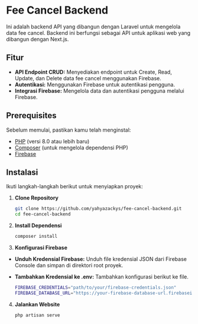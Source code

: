 # Fee Cancel Backend

Ini adalah backend API yang dibangun dengan Laravel untuk mengelola data fee cancel. Backend ini berfungsi sebagai API untuk aplikasi web yang dibangun dengan Next.js.

## Fitur

- **API Endpoint CRUD:** Menyediakan endpoint untuk Create, Read, Update, dan Delete data fee cancel menggunakan Firebase.
- **Autentikasi:** Menggunakan Firebase untuk autentikasi pengguna.
- **Integrasi Firebase:** Mengelola data dan autentikasi pengguna melalui Firebase.

## Prerequisites

Sebelum memulai, pastikan kamu telah menginstal:

- [PHP](https://www.php.net/) (versi 8.0 atau lebih baru)
- [Composer](https://getcomposer.org/) (untuk mengelola dependensi PHP)
- [Firebase](https://firebase.google.com/)

## Instalasi

Ikuti langkah-langkah berikut untuk menyiapkan proyek:

1. **Clone Repository**

   ```bash
   git clone https://github.com/yahyazackys/fee-cancel-backend.git
   cd fee-cancel-backend

2. **Install Dependensi**

   ```bash
   composer install
   
3. **Konfigurasi Firebase**

- **Unduh Kredensial Firebase:** Unduh file kredensial JSON dari Firebase Console dan simpan di direktori root proyek.
- **Tambahkan Kredensial ke .env:** Tambahkan konfigurasi berikut ke file.

   ```bash
   FIREBASE_CREDENTIALS="path/to/your/firebase-credentials.json"
   FIREBASE_DATABASE_URL="https://your-firebase-database-url.firebaseio.com/"
   
4. **Jalankan Website**

   ```bash
   php artisan serve
